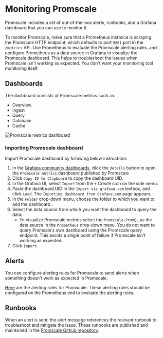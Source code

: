 # Monitoring Promscale
Promscale includes a set of out-of-the-box alerts, runbooks, and a Grafana
dashboard that you can use to monitor it.

<highlight type="note"> To monitor Promscale, make sure that a Prometheus
instance is scraping the Promscale HTTP endpoint, which defaults to port `9201`
port in the `/metrics` API. Use Prometheus to evaluate the Promscale alerting
rules, and configure Prometheus as a data source in Grafana to visualize the
Promscale dashboard. This helps to troubleshoot the issues when Promscale isn't
working as expected. You don't want your monitoring tool monitoring itself.
</highlight>

## Dashboards

The dashboard consists of Promscale metrics such as:
* Overview
* Ingest
* Query
* Database
* Cache

<img class="main-content__illustration"
src="https://s3.amazonaws.com/assets.timescale.com/images/misc/grafana-promscale.jpeg"
alt="Promscale metrics dashboard"/>

<procedure>

### Importing Promscale dashboard

Import Promscale dashboard by following below instructions

1.  In the [Grafana community dashboards](grafana-promscale-dashboard), click
    the `Details` button to open the `Promscale metrics` dashboard published by
    Promscale
1.  Click `Copy ID to Clipboard` to copy the dashboard UID.
1.  In the Grafana UI, select `Import` from the `+` Create icon on the side
    menu.
1.  Paste the dashboard UID in the `Import via grafana.com` textbox, and click
    `Load`. The `Importing dashboard from Grafana.com` page appears.
1.  In  the `Folder` drop-down menu, choose the folder to which you want to add
    the dashboard..
1.  Select the data source from which you want the dashboard to query the data:
    * To visualize Promscale metrics select the `Promscale-PromQL` as the data
    source in the `Prometheus` drop-down menu. You do not want to query
    Promsale's own dashboard using the Promscale query endpoint. This avoids a
    single point of failure if Promscale isn't working as expected.
1.  Click `Import`.

</procedure>

## Alerts

You can configure alerting rules for Promscale to send alerts when something
doesn't work as expected in Promscale.

[Here](promscale-alerting-rules) are the alerting rules for Promscale. These
alerting rules should be configured on the Prometheus end to evaluate the
alerting rules.

## Runbooks

When an alert is sent, the alert message references the relevant runbook to
troubleshoot and mitigate the issue. These runbooks are published and maintained
in the [Promscale Github repository](promscale-runbooks).

[grafana-promscale-dashboard]: https://grafana.com/grafana/dashboards/16241
[promscale-alerting-rules]:
    https://raw.githubusercontent.com/timescale/promscale/master/docs/mixin/alerts/alerts.yaml
[promscale-runbooks]:
    https://github.com/timescale/promscale/tree/master/docs/runbooks